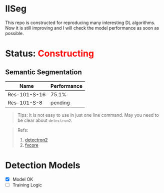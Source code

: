 # llSeg

This repo is constructed for reproducing many interesting DL algorithms. Now it is still improving and I will check the model performance as soon as possible.

# Status: <font color=red> Constructing </font>

## Semantic Segmentation
|Name| Performance|
|-|-|
|Res-101-S-16| 75.1%  |
|Res-101-S-8 | pending|

> Tips: It is not easy to use in just one line command. May you need to be clear about `detectron2`.

>Refs:
> 1. [detectron2](https://github.com/facebookresearch/detectron2)
> 2. [fvcore](https://github.com/facebookresearch/fvcore)


# Detection Models

- [X] Model OK
- [ ] Training Logic